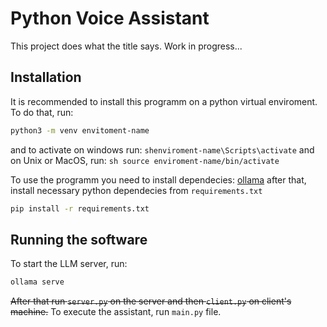 # Python Voice Assistant
This project does what the title says. Work in progress...

## Installation
It is recommended to install this programm on a python virtual enviroment. To do that, run:
```sh
python3 -m venv envitoment-name
```
and to activate on windows run:
```shenviroment-name\Scripts\activate```
and on Unix or MacOS, run:
```sh source enviroment-name/bin/activate```

To use the programm you need to install dependecies:
[ollama](https://ollama.com/download)
after that, install necessary python dependecies from `requirements.txt`
```sh
pip install -r requirements.txt
```

## Running the software
To start the LLM server, run:
```sh
ollama serve
```
~~After that run `server.py` on the server and then `client.py` on client's machine.~~
To execute the assistant, run `main.py` file.

